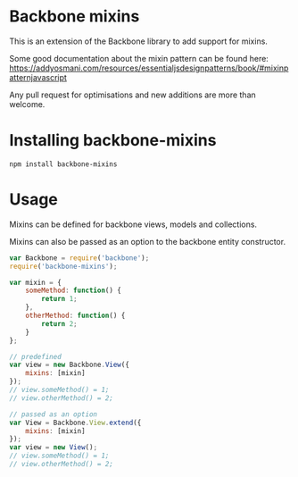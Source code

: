 # Backbone mixins

This is an extension of the Backbone library to add support for mixins.

Some good documentation about the mixin pattern can be found here:
https://addyosmani.com/resources/essentialjsdesignpatterns/book/#mixinpatternjavascript

Any pull request for optimisations and new additions are more than welcome.

# Installing backbone-mixins

```
npm install backbone-mixins
```

# Usage

Mixins can be defined for backbone views, models and collections.

Mixins can also be passed as an option to the backbone entity constructor.

```js
var Backbone = require('backbone');
require('backbone-mixins');

var mixin = {
    someMethod: function() {
        return 1;
    },
    otherMethod: function() {
        return 2;
    }
};

// predefined
var view = new Backbone.View({
    mixins: [mixin]
});
// view.someMethod() = 1;
// view.otherMethod() = 2;

// passed as an option
var View = Backbone.View.extend({
    mixins: [mixin]
});
var view = new View();
// view.someMethod() = 1;
// view.otherMethod() = 2;
```
